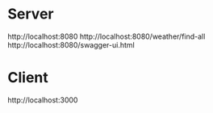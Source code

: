 # Server
http://localhost:8080
http://localhost:8080/weather/find-all
http://localhost:8080/swagger-ui.html

# Client
http://localhost:3000

